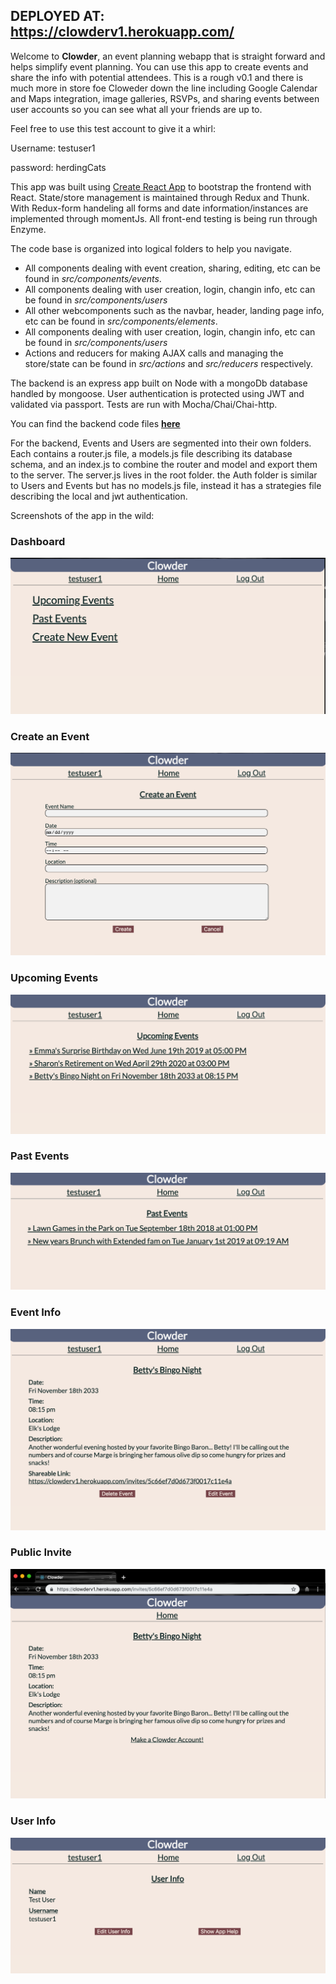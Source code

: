 ## DEPLOYED AT: https://clowderv1.herokuapp.com/

Welcome to **Clowder**, an event planning webapp that is straight forward and helps simplify event planning. You can use this app to create events and share the info with potential attendees. This is a rough v0.1 and there is much more in store foe Cloweder down the line including Google Calendar and Maps integration, image galleries, RSVPs, and sharing events between user accounts so you can see what all your friends are up to.

Feel free to use this test account to give it a whirl:  

Username: testuser1

password: herdingCats


This app was built using [Create React App](https://github.com/facebookincubator/create-react-app) to bootstrap the frontend with React. State/store management is maintained through Redux and Thunk. With Redux-form handeling all forms and date information/instances are implemented through momentJs. All front-end testing is being run through Enzyme.

The code base is organized into logical folders to help you navigate. 

* All components dealing with event creation, sharing, editing, etc can be found in *src/components/events*.
* All components dealing with user creation, login, changin info, etc can be found in *src/components/users*
* All other webcomponents such as the navbar, header, landing page info, etc can be found in *src/components/elements*.
* All components dealing with user creation, login, changin info, etc can be found in *src/components/users*
* Actions and reducers for making AJAX calls and managing the store/state can be found in *src/actions* and *src/reducers* respectively.

The backend is an express app built on Node with a mongoDb database handled by mongoose. User authentication is protected using JWT and validated via passport. Tests are run with Mocha/Chai/Chai-http. 

You can find the backend code files [**here**](https://github.com/thinkful-ei27/clowder-app-v1-server)

For the backend, Events and Users are segmented into their own folders. Each contains a router.js file, a models.js file describing its database schema, and an index.js to combine the router and model and export them to the server. The server.js lives in the root folder. the Auth folder is similar to Users and Events but has no models.js file, instead it has a strategies file describing the local and jwt authentication.

Screenshots of the app in the wild:

### Dashboard
![Dashboard](/images/README/Dashboard.png)

### Create an Event
![CreateEvent Page](/images/README/CreateEvent.png)

### Upcoming Events
![List of Upcoming Events](/images/README/Upcoming.png)

### Past Events
![List of Past Events](/images/README/Past.png)

### Event Info
![Event Info Page](/images/README/Event.png)

### Public Invite
![Public Invite Page](/images/README/Invite.png)

### User Info
![User Info Page](/images/README/UserInfo.png)

